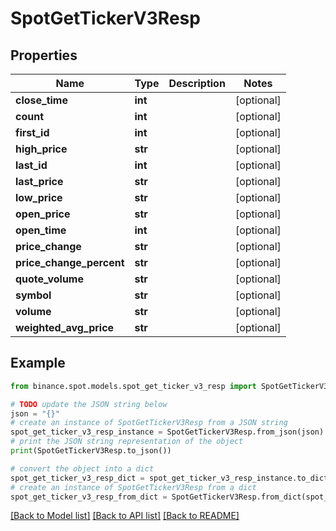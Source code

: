 # SpotGetTickerV3Resp


## Properties

Name | Type | Description | Notes
------------ | ------------- | ------------- | -------------
**close_time** | **int** |  | [optional] 
**count** | **int** |  | [optional] 
**first_id** | **int** |  | [optional] 
**high_price** | **str** |  | [optional] 
**last_id** | **int** |  | [optional] 
**last_price** | **str** |  | [optional] 
**low_price** | **str** |  | [optional] 
**open_price** | **str** |  | [optional] 
**open_time** | **int** |  | [optional] 
**price_change** | **str** |  | [optional] 
**price_change_percent** | **str** |  | [optional] 
**quote_volume** | **str** |  | [optional] 
**symbol** | **str** |  | [optional] 
**volume** | **str** |  | [optional] 
**weighted_avg_price** | **str** |  | [optional] 

## Example

```python
from binance.spot.models.spot_get_ticker_v3_resp import SpotGetTickerV3Resp

# TODO update the JSON string below
json = "{}"
# create an instance of SpotGetTickerV3Resp from a JSON string
spot_get_ticker_v3_resp_instance = SpotGetTickerV3Resp.from_json(json)
# print the JSON string representation of the object
print(SpotGetTickerV3Resp.to_json())

# convert the object into a dict
spot_get_ticker_v3_resp_dict = spot_get_ticker_v3_resp_instance.to_dict()
# create an instance of SpotGetTickerV3Resp from a dict
spot_get_ticker_v3_resp_from_dict = SpotGetTickerV3Resp.from_dict(spot_get_ticker_v3_resp_dict)
```
[[Back to Model list]](../README.md#documentation-for-models) [[Back to API list]](../README.md#documentation-for-api-endpoints) [[Back to README]](../README.md)


